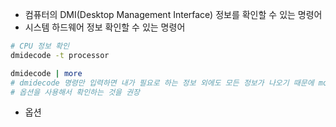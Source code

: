 * 컴퓨터의 DMI(Desktop Management Interface) 정보를 확인할 수 있는 명령어
* 시스템 하드웨어 정보 확인할 수 있는 명령어

```bash
# CPU 정보 확인
dmidecode -t processor

dmidecode | more 
# dmidecode 명령만 입력하면 내가 필요로 하는 정보 외에도 모든 정보가 나오기 때문에 more를 통해서 확인을 하거나 
# 옵션을 사용해서 확인하는 것을 권장
```

* 옵션
